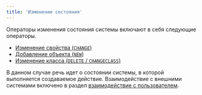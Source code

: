 ```yaml
---
title: 'Изменение состояния'
---
```


Операторы изменения состояния системы включают в себя следующие операторы.

-   [Изменение свойства (`CHANGE`)](Property_change_CHANGE.md)
-   [Добавление объекта (`NEW`)](New_object_NEW.md)
-   [Изменение класса (`DELETE` / `CHANGECLASS`)](Class_change_CHANGECLASS_DELETE.md)

В данном случае речь идет о состоянии системы, в которой выполняется создаваемое действие. Взаимодействие с внешними системами включено в раздел [взаимодействие с пользователем](User_IS_interaction.md).
